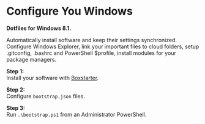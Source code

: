 Configure You Windows
=====================
**Dotfiles for Windows 8.1.**  
  
Automatically install software and keep their settings synchronized.     
Configure Windows Explorer, link your important files to cloud folders, setup .gitconfig, .bashrc and PowerShell $profile, install modules for your package managers. 

**Step 1:**   
Install your software with [Boxstarter](http://boxstarter.org/).

**Step 2:**  
Configure `bootstrap.json` files.

**Step 3:**  
Run `.\bootstrap.ps1` from an Administrator PowerShell.

